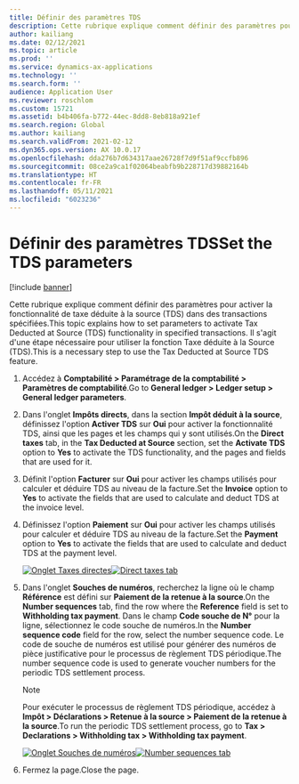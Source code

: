```yaml
---
title: Définir des paramètres TDS
description: Cette rubrique explique comment définir des paramètres pour activer la fonctionnalité de taxe déduite à la source (TDS) dans des transactions spécifiées. Il s'agit d'une étape nécessaire pour utiliser la fonction Taxe déduite à la Source (TDS).
author: kailiang
ms.date: 02/12/2021
ms.topic: article
ms.prod: ''
ms.service: dynamics-ax-applications
ms.technology: ''
ms.search.form: ''
audience: Application User
ms.reviewer: roschlom
ms.custom: 15721
ms.assetid: b4b406fa-b772-44ec-8dd8-8eb818a921ef
ms.search.region: Global
ms.author: kailiang
ms.search.validFrom: 2021-02-12
ms.dyn365.ops.version: AX 10.0.17
ms.openlocfilehash: dda276b7d634317aae26728f7d9f51af9ccfb896
ms.sourcegitcommit: 08ce2a9ca1f02064beabfb9b228717d39882164b
ms.translationtype: HT
ms.contentlocale: fr-FR
ms.lasthandoff: 05/11/2021
ms.locfileid: "6023236"
---
```

# <a name="set-the-tds-parameters"></a><span data-ttu-id="c4a32-104">Définir des paramètres TDS</span><span class="sxs-lookup"><span data-stu-id="c4a32-104">Set the TDS parameters</span></span>

[!include [banner](../includes/banner.md)]

<span data-ttu-id="c4a32-105">Cette rubrique explique comment définir des paramètres pour activer la fonctionnalité de taxe déduite à la source (TDS) dans des transactions spécifiées.</span><span class="sxs-lookup"><span data-stu-id="c4a32-105">This topic explains how to set parameters to activate Tax Deducted at Source (TDS) functionality in specified transactions.</span></span> <span data-ttu-id="c4a32-106">Il s'agit d'une étape nécessaire pour utiliser la fonction Taxe déduite à la Source (TDS).</span><span class="sxs-lookup"><span data-stu-id="c4a32-106">This is a necessary step to use the Tax Deducted at Source TDS feature.</span></span>

1. <span data-ttu-id="c4a32-107">Accédez à **Comptabilité \> Paramétrage de la comptabilité \> Paramètres de comptabilité**.</span><span class="sxs-lookup"><span data-stu-id="c4a32-107">Go to **General ledger \> Ledger setup \> General ledger parameters**.</span></span>
2. <span data-ttu-id="c4a32-108">Dans l'onglet **Impôts directs**, dans la section **Impôt déduit à la source**, définissez l'option **Activer TDS** sur **Oui** pour activer la fonctionnalité TDS, ainsi que les pages et les champs qui y sont utilisés.</span><span class="sxs-lookup"><span data-stu-id="c4a32-108">On the **Direct taxes** tab, in the **Tax Deducted at Source** section, set the **Activate TDS** option to **Yes** to activate the TDS functionality, and the pages and fields that are used for it.</span></span>
3. <span data-ttu-id="c4a32-109">Définit l'option **Facturer** sur **Oui** pour activer les champs utilisés pour calculer et déduire TDS au niveau de la facture.</span><span class="sxs-lookup"><span data-stu-id="c4a32-109">Set the **Invoice** option to **Yes** to activate the fields that are used to calculate and deduct TDS at the invoice level.</span></span>
4. <span data-ttu-id="c4a32-110">Définissez l'option **Paiement** sur **Oui** pour activer les champs utilisés pour calculer et déduire TDS au niveau de la facture.</span><span class="sxs-lookup"><span data-stu-id="c4a32-110">Set the **Payment** option to **Yes** to activate the fields that are used to calculate and deduct TDS at the payment level.</span></span>

    <span data-ttu-id="c4a32-111">[![Onglet Taxes directes](./media/apac-ind-TDS-1.png)](./media/apac-ind-TDS-1.png)</span><span class="sxs-lookup"><span data-stu-id="c4a32-111">[![Direct taxes tab](./media/apac-ind-TDS-1.png)](./media/apac-ind-TDS-1.png)</span></span>

5. <span data-ttu-id="c4a32-112">Dans l'onglet **Souches de numéros**, recherchez la ligne où le champ **Référence** est défini sur **Paiement de la retenue à la source**.</span><span class="sxs-lookup"><span data-stu-id="c4a32-112">On the **Number sequences** tab, find the row where the **Reference** field is set to **Withholding tax payment**.</span></span> <span data-ttu-id="c4a32-113">Dans le champ **Code souche de N°** pour la ligne, sélectionnez le code souche de numéros.</span><span class="sxs-lookup"><span data-stu-id="c4a32-113">In the **Number sequence code** field for the row, select the number sequence code.</span></span> <span data-ttu-id="c4a32-114">Le code de souche de numéros est utilisé pour générer des numéros de pièce justificative pour le processus de règlement TDS périodique.</span><span class="sxs-lookup"><span data-stu-id="c4a32-114">The number sequence code is used to generate voucher numbers for the periodic TDS settlement process.</span></span>

    > [!NOTE]
    > <span data-ttu-id="c4a32-115">Pour exécuter le processus de règlement TDS périodique, accédez à **Impôt \> Déclarations \> Retenue à la source \> Paiement de la retenue à la source**.</span><span class="sxs-lookup"><span data-stu-id="c4a32-115">To run the periodic TDS settlement process, go to **Tax \> Declarations \> Withholding tax \> Withholding tax payment**.</span></span>

    <span data-ttu-id="c4a32-116">[![Onglet Souches de numéros](./media/apac-ind-TDS-2.png)](./media/apac-ind-TDS-2.png)</span><span class="sxs-lookup"><span data-stu-id="c4a32-116">[![Number sequences tab](./media/apac-ind-TDS-2.png)](./media/apac-ind-TDS-2.png)</span></span>

6. <span data-ttu-id="c4a32-117">Fermez la page.</span><span class="sxs-lookup"><span data-stu-id="c4a32-117">Close the page.</span></span>
